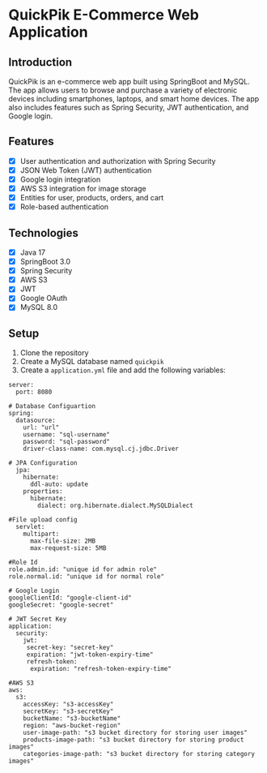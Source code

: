 # QuickPik E-Commerce Web Application

## Introduction

QuickPik is an e-commerce web app built using SpringBoot and MySQL. The app allows users to browse and purchase a variety of electronic devices including smartphones, laptops, and smart home devices. The app also includes features such as Spring Security, JWT authentication, and Google login.

## Features

- [x] User authentication and authorization with Spring Security
- [x] JSON Web Token (JWT) authentication
- [x] Google login integration
- [x] AWS S3 integration for image storage
- [x] Entities for user, products, orders, and cart
- [x] Role-based authentication

## Technologies

- [x] Java 17
- [x] SpringBoot 3.0
- [x] Spring Security
- [x] AWS S3
- [x] JWT
- [x] Google OAuth
- [x] MySQL 8.0

## Setup

1. Clone the repository
2. Create a MySQL database named `quickpik`
3. Create a `application.yml` file and add the following variables:

```
server:
  port: 8080

# Database Configuartion
spring:
  datasource:
    url: "url"
    username: "sql-username"
    password: "sql-password"
    driver-class-name: com.mysql.cj.jdbc.Driver

# JPA Configuration
  jpa:
    hibernate:
      ddl-auto: update
    properties:
      hibernate:
        dialect: org.hibernate.dialect.MySQLDialect

#File upload config
  servlet:
    multipart:
      max-file-size: 2MB
      max-request-size: 5MB

#Role Id
role.admin.id: "unique id for admin role"
role.normal.id: "unique id for normal role"

# Google Login
googleClientId: "google-client-id"
googleSecret: "google-secret"

# JWT Secret Key
application:
  security:
    jwt:
     secret-key: "secret-key"
     expiration: "jwt-token-expiry-time"
     refresh-token:
      expiration: "refresh-token-expiry-time"

#AWS S3
aws:
  s3:
    accessKey: "s3-accessKey"
    secretKey: "s3-secretKey"
    bucketName: "s3-bucketName"
    region: "aws-bucket-region"
    user-image-path: "s3 bucket directory for storing user images"
    products-image-path: "s3 bucket directory for storing product images"
    categories-image-path: "s3 bucket directory for storing category images"
```
